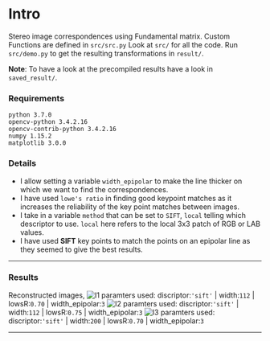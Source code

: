 # Intro
Stereo image correspondences using Fundamental matrix.
Custom Functions are defined in `src/src.py`
Look at `src/` for all the code.
Run `src/demo.py` to get the resulting transformations in `result/`.

**Note**: To have a look at the precompiled results have a look in `saved_result/`.

### Requirements
```
python 3.7.0
opencv-python 3.4.2.16
opencv-contrib-python 3.4.2.16
numpy 1.15.2
matplotlib 3.0.0
```

### Details
* I allow setting a variable `width_epipolar` to make the line thicker on which we want to find the correspondences.
* I have used `lowe's ratio` in finding good keypoint matches as it increases the reliability of the key point matches between images.
* I take in a variable `method` that can be set to `SIFT`, `local` telling which descriptor to use. `local` here refers to the local 3x3 patch of RGB or LAB values.
* I have used **SIFT** key points to match the points on an epipolar line as they seemed to give the best results.

---

### Results

Reconstructed images,
![I1](https://i.imgur.com/beWHEzt.png) paramters used: discriptor:`'sift'` | width:`112` | lowsR:`0.70` | width_epipolar:`3`
![I2](https://i.imgur.com/KRfuPeY.png) paramters used: discriptor:`'sift'` | width:`112` | lowsR:`0.75` | width_epipolar:`3`
![I3](https://i.imgur.com/ufcSCLQ.png) paramters used: discriptor:`'sift'` | width:`200` | lowsR:`0.70` | width_epipolar:`3`

---
